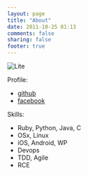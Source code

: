 ```yaml
---
layout: page
title: "About"
date: 2011-10-25 01:13
comments: false
sharing: false
footer: true
---
```


![Lite][gavatar]

Profile:

+ [github]
+ [facebook]

Skills:

+ Ruby, Python, Java, C
+ OSx, Linux
+ iOS, Android, WP
+ Devops
+ TDD, Agile
+ RCE

[gavatar]: /favicon.png "Lite"
[github]: http://github.com/lite
[facebook]: https://www.facebook.com/litekok
